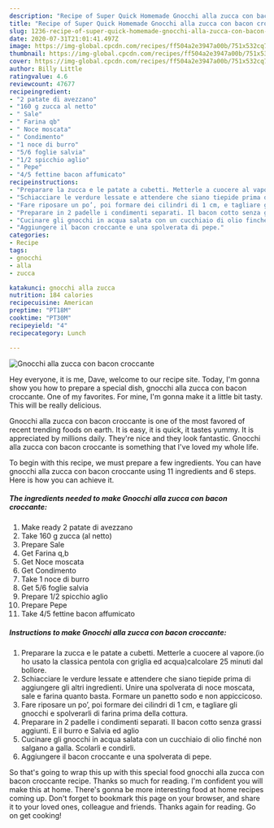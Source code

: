 ```yaml
---
description: "Recipe of Super Quick Homemade Gnocchi alla zucca con bacon croccante"
title: "Recipe of Super Quick Homemade Gnocchi alla zucca con bacon croccante"
slug: 1236-recipe-of-super-quick-homemade-gnocchi-alla-zucca-con-bacon-croccante
date: 2020-07-31T21:01:41.497Z
image: https://img-global.cpcdn.com/recipes/ff504a2e3947a00b/751x532cq70/gnocchi-alla-zucca-con-bacon-croccante-recipe-main-photo.jpg
thumbnail: https://img-global.cpcdn.com/recipes/ff504a2e3947a00b/751x532cq70/gnocchi-alla-zucca-con-bacon-croccante-recipe-main-photo.jpg
cover: https://img-global.cpcdn.com/recipes/ff504a2e3947a00b/751x532cq70/gnocchi-alla-zucca-con-bacon-croccante-recipe-main-photo.jpg
author: Billy Little
ratingvalue: 4.6
reviewcount: 47677
recipeingredient:
- "2 patate di avezzano"
- "160 g zucca al netto"
- " Sale"
- " Farina qb"
- " Noce moscata"
- " Condimento"
- "1 noce di burro"
- "5/6 foglie salvia"
- "1/2 spicchio aglio"
- " Pepe"
- "4/5 fettine bacon affumicato"
recipeinstructions:
- "Preparare la zucca e le patate a cubetti. Metterle a cuocere al vapore.(io ho usato la classica pentola con griglia ed acqua)calcolare 25 minuti dal bollore."
- "Schiacciare le verdure lessate e attendere che siano tiepide prima di aggiungere gli altri ingredienti. Unire una spolverata di noce moscata, sale e farina quanto basta. Formare un panetto sodo e non appiccicoso."
- "Fare riposare un po’, poi formare dei cilindri di 1 cm, e tagliare gli gnocchi e spolverarli di farina prima della cottura."
- "Preparare in 2 padelle i condimenti separati. Il bacon cotto senza grassi aggiunti. E il burro e Salvia ed aglio"
- "Cucinare gli gnocchi in acqua salata con un cucchiaio di olio finché non salgano a galla. Scolarli e condirli."
- "Aggiungere il bacon croccante e una spolverata di pepe."
categories:
- Recipe
tags:
- gnocchi
- alla
- zucca

katakunci: gnocchi alla zucca 
nutrition: 184 calories
recipecuisine: American
preptime: "PT18M"
cooktime: "PT30M"
recipeyield: "4"
recipecategory: Lunch

---
```



![Gnocchi alla zucca con bacon croccante](https://img-global.cpcdn.com/recipes/ff504a2e3947a00b/751x532cq70/gnocchi-alla-zucca-con-bacon-croccante-recipe-main-photo.jpg)

Hey everyone, it is me, Dave, welcome to our recipe site. Today, I'm gonna show you how to prepare a special dish, gnocchi alla zucca con bacon croccante. One of my favorites. For mine, I'm gonna make it a little bit tasty. This will be really delicious.

Gnocchi alla zucca con bacon croccante is one of the most favored of recent trending foods on earth. It is easy, it is quick, it tastes yummy. It is appreciated by millions daily. They're nice and they look fantastic. Gnocchi alla zucca con bacon croccante is something that I've loved my whole life.




To begin with this recipe, we must prepare a few ingredients. You can have gnocchi alla zucca con bacon croccante using 11 ingredients and 6 steps. Here is how you can achieve it.

<!--inarticleads1-->

##### The ingredients needed to make Gnocchi alla zucca con bacon croccante:

1. Make ready 2 patate di avezzano
1. Take 160 g zucca (al netto)
1. Prepare  Sale
1. Get  Farina q,b
1. Get  Noce moscata
1. Get  Condimento
1. Take 1 noce di burro
1. Get 5/6 foglie salvia
1. Prepare 1/2 spicchio aglio
1. Prepare  Pepe
1. Take 4/5 fettine bacon affumicato




<!--inarticleads2-->

##### Instructions to make Gnocchi alla zucca con bacon croccante:

1. Preparare la zucca e le patate a cubetti. Metterle a cuocere al vapore.(io ho usato la classica pentola con griglia ed acqua)calcolare 25 minuti dal bollore.
1. Schiacciare le verdure lessate e attendere che siano tiepide prima di aggiungere gli altri ingredienti. Unire una spolverata di noce moscata, sale e farina quanto basta. Formare un panetto sodo e non appiccicoso.
1. Fare riposare un po’, poi formare dei cilindri di 1 cm, e tagliare gli gnocchi e spolverarli di farina prima della cottura.
1. Preparare in 2 padelle i condimenti separati. Il bacon cotto senza grassi aggiunti. E il burro e Salvia ed aglio
1. Cucinare gli gnocchi in acqua salata con un cucchiaio di olio finché non salgano a galla. Scolarli e condirli.
1. Aggiungere il bacon croccante e una spolverata di pepe.




So that's going to wrap this up with this special food gnocchi alla zucca con bacon croccante recipe. Thanks so much for reading. I'm confident you will make this at home. There's gonna be more interesting food at home recipes coming up. Don't forget to bookmark this page on your browser, and share it to your loved ones, colleague and friends. Thanks again for reading. Go on get cooking!
